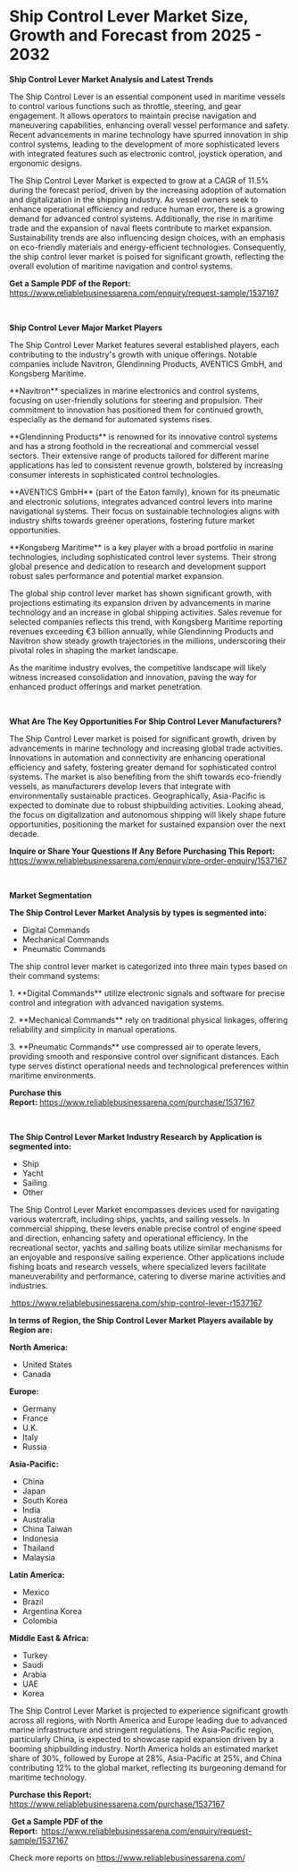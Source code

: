 <p><h1>Ship Control Lever Market Size, Growth and Forecast from 2025 - 2032</h1></p><p><strong>Ship Control Lever Market Analysis and Latest Trends</strong></p>
<p><p>The Ship Control Lever is an essential component used in maritime vessels to control various functions such as throttle, steering, and gear engagement. It allows operators to maintain precise navigation and maneuvering capabilities, enhancing overall vessel performance and safety. Recent advancements in marine technology have spurred innovation in ship control systems, leading to the development of more sophisticated levers with integrated features such as electronic control, joystick operation, and ergonomic designs.</p><p>The Ship Control Lever Market is expected to grow at a CAGR of 11.5% during the forecast period, driven by the increasing adoption of automation and digitalization in the shipping industry. As vessel owners seek to enhance operational efficiency and reduce human error, there is a growing demand for advanced control systems. Additionally, the rise in maritime trade and the expansion of naval fleets contribute to market expansion. Sustainability trends are also influencing design choices, with an emphasis on eco-friendly materials and energy-efficient technologies. Consequently, the ship control lever market is poised for significant growth, reflecting the overall evolution of maritime navigation and control systems.</p></p>
<p><strong>Get a Sample PDF of the Report:&nbsp;</strong> <a href="https://www.reliablebusinessarena.com/enquiry/request-sample/1537167?utm_campaign=2112&utm_medium=2&utm_source=Github&utm_content=ia&utm_term=11042025&utm_id=ship-control-lever">https://www.reliablebusinessarena.com/enquiry/request-sample/1537167</a></p>
<p>&nbsp;</p>
<p><strong>Ship Control Lever Major Market Players</strong></p>
<p><p>The Ship Control Lever Market features several established players, each contributing to the industry's growth with unique offerings. Notable companies include Navitron, Glendinning Products, AVENTICS GmbH, and Kongsberg Maritime.</p><p>**Navitron** specializes in marine electronics and control systems, focusing on user-friendly solutions for steering and propulsion. Their commitment to innovation has positioned them for continued growth, especially as the demand for automated systems rises.</p><p>**Glendinning Products** is renowned for its innovative control systems and has a strong foothold in the recreational and commercial vessel sectors. Their extensive range of products tailored for different marine applications has led to consistent revenue growth, bolstered by increasing consumer interests in sophisticated control technologies.</p><p>**AVENTICS GmbH** (part of the Eaton family), known for its pneumatic and electronic solutions, integrates advanced control levers into marine navigational systems. Their focus on sustainable technologies aligns with industry shifts towards greener operations, fostering future market opportunities.</p><p>**Kongsberg Maritime** is a key player with a broad portfolio in marine technologies, including sophisticated control lever systems. Their strong global presence and dedication to research and development support robust sales performance and potential market expansion.</p><p>The global ship control lever market has shown significant growth, with projections estimating its expansion driven by advancements in marine technology and an increase in global shipping activities. Sales revenue for selected companies reflects this trend, with Kongsberg Maritime reporting revenues exceeding €3 billion annually, while Glendinning Products and Navitron show steady growth trajectories in the millions, underscoring their pivotal roles in shaping the market landscape.</p><p>As the maritime industry evolves, the competitive landscape will likely witness increased consolidation and innovation, paving the way for enhanced product offerings and market penetration.</p></p>
<p>&nbsp;</p>
<p><strong>What Are The Key Opportunities For Ship Control Lever Manufacturers?</strong></p>
<p><p>The Ship Control Lever market is poised for significant growth, driven by advancements in marine technology and increasing global trade activities. Innovations in automation and connectivity are enhancing operational efficiency and safety, fostering greater demand for sophisticated control systems. The market is also benefiting from the shift towards eco-friendly vessels, as manufacturers develop levers that integrate with environmentally sustainable practices. Geographically, Asia-Pacific is expected to dominate due to robust shipbuilding activities. Looking ahead, the focus on digitalization and autonomous shipping will likely shape future opportunities, positioning the market for sustained expansion over the next decade.</p></p>
<p><strong>Inquire or Share Your Questions If Any Before Purchasing This Report:</strong> <a href="https://www.reliablebusinessarena.com/enquiry/pre-order-enquiry/1537167?utm_campaign=2112&utm_medium=2&utm_source=Github&utm_content=ia&utm_term=11042025&utm_id=ship-control-lever">https://www.reliablebusinessarena.com/enquiry/pre-order-enquiry/1537167</a></p>
<p>&nbsp;</p>
<p><strong>Market Segmentation</strong></p>
<p><strong>The Ship Control Lever Market Analysis by types is segmented into:</strong></p>
<p><ul><li>Digital Commands</li><li>Mechanical Commands</li><li>Pneumatic Commands</li></ul></p>
<p><p>The ship control lever market is categorized into three main types based on their command systems: </p><p>1. **Digital Commands** utilize electronic signals and software for precise control and integration with advanced navigation systems.</p><p>2. **Mechanical Commands** rely on traditional physical linkages, offering reliability and simplicity in manual operations.</p><p>3. **Pneumatic Commands** use compressed air to operate levers, providing smooth and responsive control over significant distances. Each type serves distinct operational needs and technological preferences within maritime environments.</p></p>
<p><strong>Purchase this Report:&nbsp;</strong><a href="https://www.reliablebusinessarena.com/purchase/1537167?utm_campaign=2112&utm_medium=2&utm_source=Github&utm_content=ia&utm_term=11042025&utm_id=ship-control-lever">https://www.reliablebusinessarena.com/purchase/1537167</a></p>
<p>&nbsp;</p>
<p><strong>The Ship Control Lever Market Industry Research by Application is segmented into:</strong></p>
<p><ul><li>Ship</li><li>Yacht</li><li>Sailing</li><li>Other</li></ul></p>
<p><p>The Ship Control Lever Market encompasses devices used for navigating various watercraft, including ships, yachts, and sailing vessels. In commercial shipping, these levers enable precise control of engine speed and direction, enhancing safety and operational efficiency. In the recreational sector, yachts and sailing boats utilize similar mechanisms for an enjoyable and responsive sailing experience. Other applications include fishing boats and research vessels, where specialized levers facilitate maneuverability and performance, catering to diverse marine activities and industries.</p></p>
<p><a href="https://www.reliablebusinessarena.com/ship-control-lever-r1537167?utm_campaign=2112&utm_medium=2&utm_source=Github&utm_content=ia&utm_term=11042025&utm_id=ship-control-lever">&nbsp;https://www.reliablebusinessarena.com/ship-control-lever-r1537167</a></p>
<p><strong>In terms of Region, the Ship Control Lever Market Players available by Region are:</strong></p>
<p>
    <p> <strong> North America: </strong>
        <ul>
            <li>United States</li>
            <li>Canada</li>
        </ul>
        </p> 
    <p> <strong> Europe: </strong>
        <ul>
            <li>Germany</li>
            <li>France</li>
            <li>U.K.</li>
            <li>Italy</li>
            <li>Russia</li>
        </ul>
        </p> 
    <p> <strong> Asia-Pacific: </strong>
        <ul>
            <li>China</li>
            <li>Japan</li>
            <li>South Korea</li>
            <li>India</li>
            <li>Australia</li>
            <li>China Taiwan</li>
            <li>Indonesia</li>
            <li>Thailand</li>
            <li>Malaysia</li>
        </ul>
        </p> 
    <p> <strong> Latin America: </strong>
        <ul>
            <li>Mexico</li>
            <li>Brazil</li>
            <li>Argentina Korea</li>
            <li>Colombia</li>
        </ul>
        </p> 
    <p> <strong> Middle East & Africa: </strong>
        <ul>
            <li>Turkey</li>
            <li>Saudi</li>
            <li>Arabia</li>
            <li>UAE</li>
            <li>Korea</li>
        </ul>
    </p>
    </p>
<p><p>The Ship Control Lever Market is projected to experience significant growth across all regions, with North America and Europe leading due to advanced marine infrastructure and stringent regulations. The Asia-Pacific region, particularly China, is expected to showcase rapid expansion driven by a booming shipbuilding industry. North America holds an estimated market share of 30%, followed by Europe at 28%, Asia-Pacific at 25%, and China contributing 12% to the global market, reflecting its burgeoning demand for maritime technology.</p></p>
<p><strong>Purchase this Report: </strong><a href="https://www.reliablebusinessarena.com/purchase/1537167?utm_campaign=2112&utm_medium=2&utm_source=Github&utm_content=ia&utm_term=11042025&utm_id=ship-control-lever">https://www.reliablebusinessarena.com/purchase/1537167</a></p>
<p>&nbsp;<strong>Get a Sample PDF of the Report:&nbsp;&nbsp;</strong><a href="https://www.reliablebusinessarena.com/enquiry/request-sample/1537167?utm_campaign=2112&utm_medium=2&utm_source=Github&utm_content=ia&utm_term=11042025&utm_id=ship-control-lever">https://www.reliablebusinessarena.com/enquiry/request-sample/1537167</a></p>
<p><strong></strong></p>
<p>Check more reports on <a href="https://www.reliablebusinessarena.com/?utm_campaign=2112&utm_medium=2&utm_source=Github&utm_content=ia&utm_term=11042025&utm_id=ship-control-lever">https://www.reliablebusinessarena.com/</a></p>